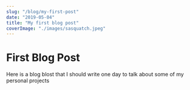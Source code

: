 ```yaml
---
slug: "/blog/my-first-post"
date: "2019-05-04"
title: "My first blog post"
coverImage: "./images/sasquatch.jpeg"
---
```


# First Blog Post

Here is a blog blost that I should write one day to talk about some of my personal projects